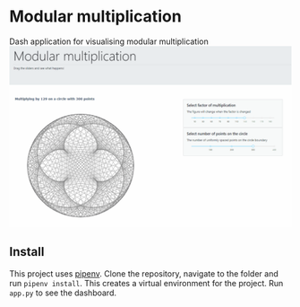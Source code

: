 # Modular multiplication
Dash application for visualising modular multiplication
![demo](pictures/demo.gif)


## Install
This project uses [pipenv](https://pipenv-fork.readthedocs.io/en/latest/).
Clone the repository, navigate to the folder and run `pipenv install`.
This creates a virtual environment for the project. Run `app.py` to see the
dashboard.

